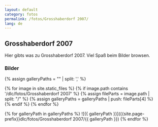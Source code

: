 ```yaml
---
layout: default
category: fotos
permalink: /fotos/Grosshaberdorf 2007/
lang: de
---
```


## Grosshaberdorf 2007

Hier gibts was zu Grosshaberdorf 2007. Viel Spaß beim Bilder browsen.

### Bilder
{% assign galleryPaths = "" | split: ',' %}

{% for image in site.static_files %}
{% if image.path contains '/dlc/fotos/Grosshaberdorf 2007' %}
        {% assign fileParts = image.path | split: "/" %}
        {% assign galleryPaths = galleryPaths | push: fileParts[4] %}
{% endif %}
{% endfor %}

{% for galleryPath in galleryPaths %}
![{{ galleryPath }}]({{site.page-prefix}}dlc/fotos/Grosshaberdorf 2007/{{ galleryPath }})
{% endfor %}
